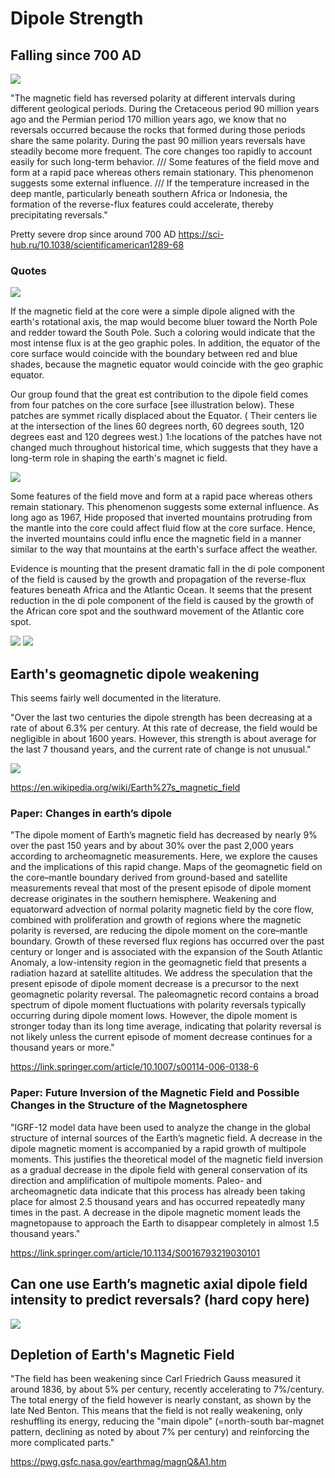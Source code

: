 # Dipole Strength

## Falling since 700 AD

![](img/bloxham.jpg)

"The magnetic field has reversed polarity at different intervals during different geological periods. During the Cretaceous period 90 million years ago and the Permian period 170 million years ago, we know that no reversals occurred because the rocks that formed during those periods share the same polarity. During the past 90 million years reversals have steadily become more frequent. The core changes too rapidly to account easily for such long-term behavior. /// Some features of the field move and form at a rapid pace whereas others remain stationary. This phenomenon suggests some external influence. ///  If the temperature increased in the deep mantle, particularly beneath southern Africa or Indonesia, the formation of the reverse-flux features could accelerate, thereby precipitating reversals."

Pretty severe drop since around 700 AD
https://sci-hub.ru/10.1038/scientificamerican1289-68

### Quotes

![](img/bloxham1.png)

If the magnetic field at the core
were a simple dipole aligned with the
earth's rotational axis, the map would
become bluer toward the North Pole
and redder toward the South Pole.
Such a coloring would indicate that
the most intense flux is at the geo­
graphic poles. In addition, the equator
of the core surface would coincide
with the boundary between red and
blue shades, because the magnetic
equator would coincide with the geo­
graphic equator.

Our group found that the great­
est contribution to the dipole
field comes from four patches
on the core surface [see illustration
below). These patches are symmet­
rically displaced about the Equator.
( Their centers lie at the intersection
of the lines 60 degrees north, 60
degrees south, 120 degrees east and
120 degrees west.) 1:he locations of
the patches have not changed much
throughout historical time, which
suggests that they have a long-term
role in shaping the earth's magnet­
ic field.

![](img/bloxham2.png)

Some features of the field move and
form at a rapid pace whereas others
remain stationary. This phenomenon
suggests some external influence. As
long ago as 1967, Hide proposed that
inverted mountains protruding from
the mantle into the core could affect
fluid flow at the core surface. Hence,
the inverted mountains could influ­
ence the magnetic field in a manner
similar to the way that mountains at
the earth's surface affect the weather.

Evidence is mounting that the
present dramatic fall in the di­
pole component of the field is
caused by the growth and propagation
of the reverse-flux features beneath
Africa and the Atlantic Ocean. It seems
that the present reduction in the di­
pole component of the field is caused
by the growth of the African core spot
and the southward movement of the
Atlantic core spot.

![](img/bloxham3.png)
![](img/bloxham4.png)

## Earth's geomagnetic dipole weakening

This seems fairly well documented in the literature.

"Over the last two centuries the dipole strength has been decreasing at a rate of about 6.3% per century. At this rate of decrease, the field would be negligible in about 1600 years. However, this strength is about average for the last 7 thousand years, and the current rate of change is not unusual."

![](img/dipole-strength.png)

https://en.wikipedia.org/wiki/Earth%27s_magnetic_field

### Paper: Changes in earth’s dipole

"The dipole moment of Earth’s magnetic field has decreased by nearly 9% over the past 150 years and by about 30% over the past 2,000 years according to archeomagnetic measurements. Here, we explore the causes and the implications of this rapid change. Maps of the geomagnetic field on the core–mantle boundary derived from ground-based and satellite measurements reveal that most of the present episode of dipole moment decrease originates in the southern hemisphere. Weakening and equatorward advection of normal polarity magnetic field by the core flow, combined with proliferation and growth of regions where the magnetic polarity is reversed, are reducing the dipole moment on the core–mantle boundary. Growth of these reversed flux regions has occurred over the past century or longer and is associated with the expansion of the South Atlantic Anomaly, a low-intensity region in the geomagnetic field that presents a radiation hazard at satellite altitudes. We address the speculation that the present episode of dipole moment decrease is a precursor to the next geomagnetic polarity reversal. The paleomagnetic record contains a broad spectrum of dipole moment fluctuations with polarity reversals typically occurring during dipole moment lows. However, the dipole moment is stronger today than its long time average, indicating that polarity reversal is not likely unless the current episode of moment decrease continues for a thousand years or more."

https://link.springer.com/article/10.1007/s00114-006-0138-6

### Paper: Future Inversion of the Magnetic Field and Possible Changes in the Structure of the Magnetosphere

"IGRF-12 model data have been used to analyze the change in the global structure of internal sources of the Earth’s magnetic field. A decrease in the dipole magnetic moment is accompanied by a rapid growth of multipole moments. This justifies the theoretical model of the magnetic field inversion as a gradual decrease in the dipole field with general conservation of its direction and amplification of multipole moments. Paleo- and archeomagnetic data indicate that this process has already been taking place for almost 2.5 thousand years and has occurred repeatedly many times in the past. A decrease in the dipole magnetic moment leads the magnetopause to approach the Earth to disappear completely in almost 1.5 thousand years."

https://link.springer.com/article/10.1134/S0016793219030101

## Can one use Earth’s magnetic axial dipole field intensity to predict reversals? (hard copy here)

![](img/gwirtz.png)

## Depletion of Earth's Magnetic Field

"The field has been weakening since Carl Friedrich Gauss measured it around 1836, by about 5% per century, recently accelerating to 7%/century. The total energy of the field however is nearly constant, as shown by the late Ned Benton. This means that the field is not really weakening, only reshuffling its energy, reducing the "main dipole" (=north-south bar-magnet pattern, declining as noted by about 7% per century) and reinforcing the more complicated parts."

https://pwg.gsfc.nasa.gov/earthmag/magnQ&A1.htm